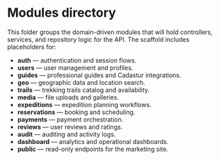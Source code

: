# Modules directory

This folder groups the domain-driven modules that will hold controllers, services, and repository logic for the API. The scaffold includes placeholders for:

- **auth** — authentication and session flows.
- **users** — user management and profiles.
- **guides** — professional guides and Cadastur integrations.
- **geo** — geographic data and location search.
- **trails** — trekking trails catalog and availability.
- **media** — file uploads and galleries.
- **expeditions** — expedition planning workflows.
- **reservations** — booking and scheduling.
- **payments** — payment orchestration.
- **reviews** — user reviews and ratings.
- **audit** — auditing and activity logs.
- **dashboard** — analytics and operational dashboards.
- **public** — read-only endpoints for the marketing site.

